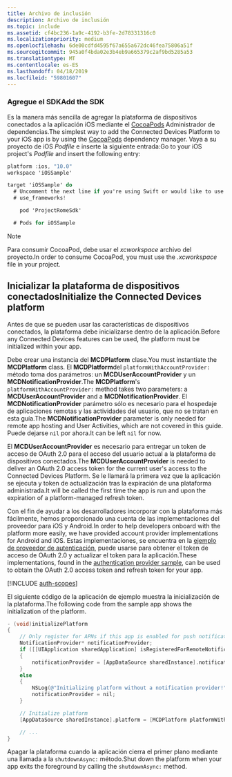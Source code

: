 ```yaml
---
title: Archivo de inclusión
description: Archivo de inclusión
ms.topic: include
ms.assetid: cf4bc236-1a9c-4192-b3fe-2d78331316c0
ms.localizationpriority: medium
ms.openlocfilehash: 6de00cdfd4595f67a655a672dc46fea75806a51f
ms.sourcegitcommit: 945a0f4bda02e3b4eb9a665379c2af9bd5285a53
ms.translationtype: MT
ms.contentlocale: es-ES
ms.lasthandoff: 04/18/2019
ms.locfileid: "59801607"
---
```

### <a name="add-the-sdk"></a><span data-ttu-id="857dc-103">Agregue el SDK</span><span class="sxs-lookup"><span data-stu-id="857dc-103">Add the SDK</span></span>

<span data-ttu-id="857dc-104">Es la manera más sencilla de agregar la plataforma de dispositivos conectados a la aplicación iOS mediante el [CocoaPods](https://cocoapods.org/) Administrador de dependencias.</span><span class="sxs-lookup"><span data-stu-id="857dc-104">The simplest way to add the Connected Devices Platform to your iOS app is by using the [CocoaPods](https://cocoapods.org/) dependency manager.</span></span> <span data-ttu-id="857dc-105">Vaya a su proyecto de iOS *Podfile* e inserte la siguiente entrada:</span><span class="sxs-lookup"><span data-stu-id="857dc-105">Go to your iOS project's *Podfile* and insert the following entry:</span></span>

```ObjectiveC
platform :ios, "10.0"
workspace 'iOSSample'

target 'iOSSample' do
  # Uncomment the next line if you're using Swift or would like to use dynamic frameworks
  # use_frameworks!

    pod 'ProjectRomeSdk'

  # Pods for iOSSample
```

> [!NOTE]
> <span data-ttu-id="857dc-106">Para consumir CocoaPod, debe usar el _xcworkspace_ archivo del proyecto.</span><span class="sxs-lookup"><span data-stu-id="857dc-106">In order to consume CocoaPod, you must use the _.xcworkspace_ file in your project.</span></span>

## <a name="initialize-the-connected-devices-platform"></a><span data-ttu-id="857dc-107">Inicializar la plataforma de dispositivos conectados</span><span class="sxs-lookup"><span data-stu-id="857dc-107">Initialize the Connected Devices platform</span></span>

<span data-ttu-id="857dc-108">Antes de que se pueden usar las características de dispositivos conectados, la plataforma debe inicializarse dentro de la aplicación.</span><span class="sxs-lookup"><span data-stu-id="857dc-108">Before any Connected Devices features can be used, the platform must be initialized within your app.</span></span> 

<span data-ttu-id="857dc-109">Debe crear una instancia del **MCDPlatform** clase.</span><span class="sxs-lookup"><span data-stu-id="857dc-109">You must instantiate the **MCDPlatform** class.</span></span> <span data-ttu-id="857dc-110">El **MCDPlatform**del `platformWithAccountProvider:` método toma dos parámetros: un **MCDUserAccountProvider** y un **MCDNotificationProvider**.</span><span class="sxs-lookup"><span data-stu-id="857dc-110">The **MCDPlatform**'s `platformWithAccountProvider:` method takes two parameters: a **MCDUserAccountProvider** and a **MCDNotificationProvider**.</span></span> <span data-ttu-id="857dc-111">El **MCDNotificationProvider** parámetro sólo es necesario para el hospedaje de aplicaciones remotas y las actividades del usuario, que no se tratan en esta guía.</span><span class="sxs-lookup"><span data-stu-id="857dc-111">The **MCDNotificationProvider** parameter is only needed for remote app hosting and User Activities, which are not covered in this guide.</span></span> <span data-ttu-id="857dc-112">Puede dejarse `nil` por ahora.</span><span class="sxs-lookup"><span data-stu-id="857dc-112">It can be left `nil` for now.</span></span>

<span data-ttu-id="857dc-113">El **MCDUserAccountProvider** es necesario para entregar un token de acceso de OAuth 2.0 para el acceso del usuario actual a la plataforma de dispositivos conectados.</span><span class="sxs-lookup"><span data-stu-id="857dc-113">The **MCDUserAccountProvider** is needed to deliver an OAuth 2.0 access token for the current user's access to the Connected Devices Platform.</span></span> <span data-ttu-id="857dc-114">Se le llamará la primera vez que la aplicación se ejecuta y token de actualización tras la expiración de una plataforma administrada.</span><span class="sxs-lookup"><span data-stu-id="857dc-114">It will be called the first time the app is run and upon the expiration of a platform-managed refresh token.</span></span> 

<span data-ttu-id="857dc-115">Con el fin de ayudar a los desarrolladores incorporar con la plataforma más fácilmente, hemos proporcionado una cuenta de las implementaciones del proveedor para iOS y Android.</span><span class="sxs-lookup"><span data-stu-id="857dc-115">In order to help developers onboard with the platform more easily, we have provided account provider implementations for Android and iOS.</span></span> <span data-ttu-id="857dc-116">Estas implementaciones, se encuentra en la [ejemplo de proveedor de autenticación](https://github.com/Microsoft/project-rome/tree/master/iOS/samples/account-provider-sample), puede usarse para obtener el token de acceso de OAuth 2.0 y actualizar el token para la aplicación.</span><span class="sxs-lookup"><span data-stu-id="857dc-116">These implementations, found in the [authentication provider sample](https://github.com/Microsoft/project-rome/tree/master/iOS/samples/account-provider-sample), can be used to obtain the OAuth 2.0 access token and refresh token for your app.</span></span>

[!INCLUDE [auth-scopes](../auth-scopes.md)]

<span data-ttu-id="857dc-117">El siguiente código de la aplicación de ejemplo muestra la inicialización de la plataforma.</span><span class="sxs-lookup"><span data-stu-id="857dc-117">The following code from the sample app shows the initialization of the platform.</span></span>

```ObjectiveC
- (void)initializePlatform
{
    // Only register for APNs if this app is enabled for push notifications
    NotificationProvider* notificationProvider;
    if ([[UIApplication sharedApplication] isRegisteredForRemoteNotifications])
    {
        notificationProvider = [AppDataSource sharedInstance].notificationProvider;
    }
    else
    {
        NSLog(@"Initializing platform without a notification provider!");
        notificationProvider = nil;
    }

    // Initialize platform
    [AppDataSource sharedInstance].platform = [MCDPlatform platformWithAccountProvider:[AppDataSource sharedInstance].accountProvider notificationProvider:notificationProvider];

    // ...
}
```

<span data-ttu-id="857dc-118">Apagar la plataforma cuando la aplicación cierra el primer plano mediante una llamada a la `shutdownAsync:` método.</span><span class="sxs-lookup"><span data-stu-id="857dc-118">Shut down the platform when your app exits the foreground by calling the `shutdownAsync:` method.</span></span>
